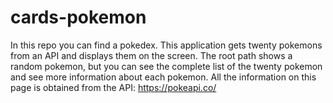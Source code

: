 # cards-pokemon
In this repo you can find a pokedex. This application gets twenty pokemons from an API and displays them on the screen. The root path shows a random pokemon, but you can see the complete list of the twenty pokemon and see more information about each pokemon. All the information on this page is obtained from the API: https://pokeapi.co/
